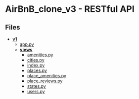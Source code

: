 # AirBnB_clone_v3 - RESTful API

## Files
- **[v1](v1)**
  - [app.py](v1/app.py)
  - **[views](v1/views)**
    - [amenities.py](v1/views/amenities.py)
    - [cities.py](v1/views/cities.py)
    - [index.py](v1/views/index.py)
    - [places.py](v1/views/places.py)
    - [place_amenities.py](v1/views/place_amenities.py)
    - [place_reviews.py](v1/views/place_reviews.py)
    - [states.py](v1/views/states.py)
    - [users.py](v1/views/users.py)
